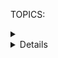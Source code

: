 TOPICS: <details>
        <summary>
        <details> open attribute

# HTML 细节补充元素 `<details>` 和 `<summary>`

**HTML 细节补充元素** (**`<details>`**) 创建一个*可展开折叠的挂件*(*widget*)，当挂件切换到*打开*状态时可显示隐藏的补充细节。

**HTML 摘要元素**（**`<summary>`**）指定 *`<details>`* 元素内容的**摘要**，**标题**，**标签**或**图例**。

## `<details>` 技术摘要

|  |  |
| :-- | :-- |
| **内容分类** | *流式内容*，*章节根内容*，*交互内容*，*可触知内容*。 |
| **允许的内容** | 一个 *`<summary>`* 元素，后跟*流式内容*。 |
| **标签省略** | 不允许，开始标签和结束标签都是必需的。 |
| **允许的父元素** | 任何接受*流式内容*的元素。 |
| **允许的 ARIA 角色** | 没有 |
| **DOM 接口** | **`HTMLDetailsElement`** |

## `<summary>` 技术摘要

|  |  |
| :-- | :-- |
| **允许的内容** | *短语内容* 或 *标题内容的一个标题元素* 。|
| **标签省略** | 不允许，开始标签和结束标签都是必需的。 |
| **允许的父元素** | *`<details>`* 元素。 |
| **允许的ARIA角色** | `button` |
| **DOM接口** | **`HTMLElement`** |

## `<details>` 属性

此元素包括[全局属性](/zh-hans/webfrontend/HTML_Global_Attributes).

| 属性 | 描述 |
| :-- | :-- |
| **`open`** | 这个*布尔*属性指示详细信息是否**可见**。默认值为 *`false`*，表示细节不可见。|

## 使用须知

`<details>` 挂件通常使用*小三角形*显示在屏幕上，*旋转*以指示打开/关闭状态，旁边还有一个标签。如果存在 *`<summary>`*，则将其内容用作显示框的标签。如不存在，则浏览器将使用默认字符串（通常为“Details”）作为显示框的标签。

`<summary>` 元素只能用作 `<details>` 元素的第一个子元素。
单击 `<summary>` 元素可切换挂件的状态：*打开*和*关闭*。

## 示例：不带摘要

这个例子显示了一个 `<details>` 元素，没有提供摘要。

```html
<details>
  <p>Requires a computer running an operating system. The computer
  must have some memory and ideally some kind of long-term storage.
  An input device as well as some form of output device is
  recommended.</p>
</details>
```

在这种情况下，浏览器将使用默认的摘要字符串（通常为“详细信息”）。

## 示例：提供摘要

此示例通过使用 `<details>` 内的 *`<summary>`* 元素为上述示例**添加摘要**，如下所示：

```html
<details>
  <summary>System Requirements</summary>
  <p>Requires a computer running an operating system. The computer
  must have some memory and ideally some kind of long-term storage.
  An input device as well as some form of output device is
  recommended.</p>
</details>
```

## 示例：创建一个打开的控件

要在默认打开状态下显示 `<details>` 控件，请添加布尔值 **`open`** 属性：

```html
<details open>
  <summary>System Requirements</summary>
  <p>Requires a computer running an operating system. The computer
  must have some memory and ideally some kind of long-term storage.
  An input device as well as some form of output device is
  recommended.</p>
</details>
```

## CSS 样式

您可以使用 [[CSS]] 来设置这个控件的样式，还可以通过设置/删除 `<details>` 元素中的 *`open`* 属性来以编程方式打开和关闭控件。

!!! warn ""
    注意：不幸的是，目前没有内置的方法可以在打开和关闭之间的过渡设置动画。

完全符合标准的 CSS **`display:list-item`** 将自动应用于 *`<summary>`* 元素，该图标通常是三角形。您可以使用它来进一步自定义外观。
您也可以将样式更改为 **`display:block`** 以删除图标三角形。

以下是一个**自定义可展开折叠控件**的示例。

```html
<details>
  <summary>System Requirements</summary>
  <p>Requires a computer running an operating system. The computer
  must have some memory and ideally some kind of long-term storage.
  An input device as well as some form of output device is
  recommended.</p>
</details>
```

三角形本身可以自定义，尽管并没有得到广泛支持。由于元素是在标准化的实验实现，因此浏览器如何支持此自定义项有所不同，因此我们不得不暂时使用多种方法。

`<summary>` 元素支持 **`list-style`** 的简写属性及其长写属性，比如 *`list-style-type`* 将显示三角形更改为任何形状（通常一起使用*`list-style-image`*）。
例如，我们可以通过设置 *`list-style:none`* 来删除控件图标。

Chrome 尚不支持此功能，因此我们还需要使用其非标准的 **`::-webkit-details-marker`** 伪元素来自定义。

```css
details {
  font: 16px "Open Sans", "Arial", sans-serif;
  width: 620px;
}

details > summary {
  padding: 2px 6px;
  width: 15em;
  background-color: #ddd;
  border: none;
  box-shadow: 3px 3px 4px black;
  list-style: none;
}

details > summary::-webkit-details-marker {
  display: none;
}

details > p {
  border-radius: 0 0 10px 10px;
  background-color: #ddd;
  padding: 2px 6px;
  margin: 0;
  box-shadow: 3px 3px 4px black;
}
```

该CSS的外观类似于选项卡界面，在该界面中，激活选项卡将展开并打开它以显示其内容。

## `toggle` 事件

除了 HTML 元素支持的常见事件外，`<details>` 元素还支持 **`toggle`** 事件，只要挂件的状态在*打开*和*关闭*之间发生变化就会触发。如果状态在浏览器可以触发事件之前多次更改，事件会合并在一起只发送一个。

您可以侦听 `toggle` 事件以检测挂件何时更改状态：

```javascript
details.addEventListener("toggle", event => {
  if (details.open) {
    /* the element was toggled open */
  } else {
    /* the element was toggled closed */
  }
});
```

